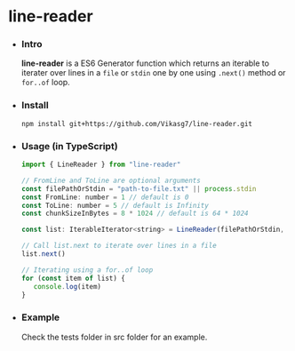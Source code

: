 # line-reader

- ### Intro  
   **line-reader** is a ES6 Generator function which returns an iterable to iterater over lines in a `file` or `stdin` one by one using `.next()` method or `for..of` loop.

- ### Install  
   `npm install git+https://github.com/Vikasg7/line-reader.git`  

- ### Usage (in TypeScript)  
   ````javascript  
   import { LineReader } from "line-reader"

   // FromLine and ToLine are optional arguments
   const filePathOrStdin = "path-to-file.txt" || process.stdin
   const FromLine: number = 1 // default is 0
   const ToLine: number = 5 // default is Infinity
   const chunkSizeInBytes = 8 * 1024 // default is 64 * 1024
   
   const list: IterableIterator<string> = LineReader(filePathOrStdin, FromLine, ToLine, chunkSizeInBytes)

   // Call list.next to iterate over lines in a file
   list.next()

   // Iterating using a for..of loop
   for (const item of list) {
      console.log(item)
   }
   ````

- ### Example
   Check the tests folder in src folder for an example.